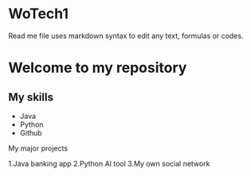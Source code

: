 # WoTech1
Read me file uses markdown syntax to edit any text, formulas or codes.
# Welcome to my repository

## My skills
- Java
- Python
- Github

My major projects

1.Java banking app
2.Python AI tool
3.My own social network
